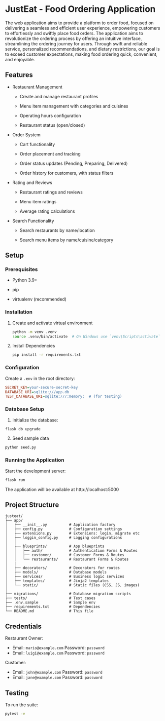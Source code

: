 # JustEat - Food Ordering Application

The web application aims to provide a platform to order food, focused on delivering a seamless and
efficient user experience, empowering customers to effortlessly and swiftly place food orders. The
application aims to revolutionize the ordering process by offering an intuitive interface, streamlining
the ordering journey for users. Through swift and reliable service, personalized recommendations, and
dietary restrictions, our goal is to exceed customer expectations, making food ordering quick,
convenient, and enjoyable.

## Features

- Restaurant Management

  - Create and manage restaurant profiles

  - Menu item management with categories and cuisines

  - Operating hours configuration

  - Restaurant status (open/closed)

- Order System

  - Cart functionality

  - Order placement and tracking

  - Order status updates (Pending, Preparing, Delivered)

  - Order history for customers, with status filters

- Rating and Reviews

  - Restaurant ratings and reviews

  - Menu item ratings

  - Average rating calculations

- Search Functionality

  - Search restaurants by name/location

  - Search menu items by name/cuisine/category

## Setup

### Prerequisites

- Python 3.9+

- pip

- virtualenv (recommended)

### Installation

1. Create and activate virtual environment
   ```bash
   python -m venv .venv
   source .venv/bin/activate  # On Windows use `venv\Scripts\activate`
   ```
2. Install Dependencies
   ```bash
   pip install -r requirements.txt
   ```

### Configuration

Create a `.env` in the root directory:

```ini
SECRET_KEY=your-secure-secret-key
DATABASE_URI=sqlite:///app.db
TEST_DATABASE_URI=sqlite:///:memory:  # (for testing)
```

### Database Setup

1. Initialize the database:

```bash
flask db upgrade
```

2. Seed sample data

```bash
python seed.py
```

### Running the Application

Start the development server:

```bash
flask run
```

The application will be available at http://localhost:5000

## Project Structure

```
justeat/
├── app/
│   ├── __init__.py          # Application factory
│   ├── config.py            # Configuration settings
│   ├── extensions.py        # Extensions: login, migrate etc
│   ├── loggin_config.py     # Logging configurations
│   │
│   ├── blueprints/          # App blueprints
│   │   ├── auth/            # Authentication Forms & Routes
│   │   ├── customer/        # Customer Forms & Routes
│   │   └── restaurants/     # Restaurant Forms & Routes
│   |
│   ├── decorators/          # Decorators for routes
│   ├── models/              # Database models
│   ├── services/            # Business logic services
│   ├── templates/           # Jinja2 templates
│   └── static/              # Static files (CSS, JS, images)
│
├── migrations/              # Database migration scripts
├── tests/                   # Test cases
├── .env.sample              # Sample env
├── requirements.txt         # Dependencies
└── README.md                # This file
```

## Credentials
Restaurant Owner:
- Email: `mario@example.com`  Password: `password`
- Email: `luigi@example.com`  Password: `password`

Customer:
- Email: `john@example.com`  Password: `password`
- Email: `jane@example.com`  Password: `password`


## Testing

To run the suite:

```bash
pytest -v
```
